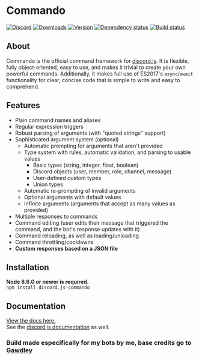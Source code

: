 # Commando
[![Discord](https://discordapp.com/api/guilds/222078108977594368/embed.png)](https://discord.gg/bRCvFy9)
[![Downloads](https://img.shields.io/npm/dt/discord.js-commando.svg)](https://www.npmjs.com/package/discord.js-commando)
[![Version](https://img.shields.io/npm/v/discord.js-commando.svg)](https://www.npmjs.com/package/discord.js-commando)
[![Dependency status](https://david-dm.org/discordjs/Commando.svg)](https://david-dm.org/discordjs/Commando)
[![Build status](https://travis-ci.org/discordjs/Commando.svg)](https://travis-ci.org/discordjs/Commando)

## About
Commando is the official command framework for [discord.js](https://github.com/discordjs/discord.js).
It is flexible, fully object-oriented, easy to use, and makes it trivial to create your own powerful commands.
Additionally, it makes full use of ES2017's `async`/`await` functionality for clear, concise code that is simple to write and easy to comprehend.

## Features
- Plain command names and aliases
- Regular expression triggers
- Robust parsing of arguments (with "quoted strings" support)
- Sophisticated argument system (optional)
	* Automatic prompting for arguments that aren't provided
	* Type system with rules, automatic validation, and parsing to usable values
		- Basic types (string, integer, float, boolean)
		- Discord objects (user, member, role, channel, message)
		- User-defined custom types
		- Union types
	* Automatic re-prompting of invalid arguments
	* Optional arguments with default values
	* Infinite arguments (arguments that accept as many values as provided)
- Multiple responses to commands
- Command editing (user edits their message that triggered the command, and the bot's response updates with it)
- Command reloading, as well as loading/unloading
- Command throttling/cooldowns
- **Custom responses based on a JSON file**
## Installation
**Node 8.6.0 or newer is required.**  
`npm install discord.js-commando`

## Documentation
[View the docs here.](https://discord.js.org/#/docs/commando)  
See the [discord.js documentation](https://discord.js.org/#/docs) as well.
### **Build made especifically for my bots by me, base credits go to [Gawdley](https://github.com/discordjs/Commando/commits?author=Gawdl3y, "Commando creator")**
